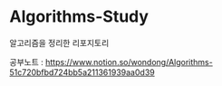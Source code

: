 # Algorithms-Study
알고리즘을 정리한 리포지토리

공부노트 : https://www.notion.so/wondong/Algorithms-51c720bfbd724bb5a211361939aa0d39

